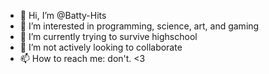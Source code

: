 - 👋 Hi, I’m @Batty-Hits
- 👀 I’m interested in programming, science, art, and gaming
- 🌱 I’m currently trying to survive highschool
- 💞️ I’m not actively looking to collaborate
- 📫 How to reach me: don't. <3

<!---
Batty-Hits/Batty-Hits is a ✨ special ✨ repository because its `README.md` (this file) appears on your GitHub profile.
You can click the Preview link to take a look at your changes.
--->

